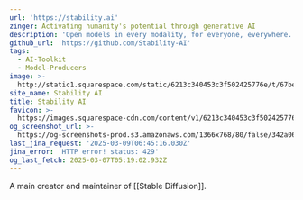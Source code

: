 ```yaml
---
url: 'https://stability.ai'
zinger: Activating humanity's potential through generative AI
description: 'Open models in every modality, for everyone, everywhere.'
github_url: 'https://github.com/Stability-AI'
tags:
  - AI-Toolkit
  - Model-Producers
image: >-
  http://static1.squarespace.com/static/6213c340453c3f502425776e/t/67be64d12e08f820a19c943d/1728899860281/Artboard+9.png?format=1500w
site_name: Stability AI
title: Stability AI
favicon: >-
  https://images.squarespace-cdn.com/content/v1/6213c340453c3f502425776e/cfbf5bc5-47d4-4f4a-b133-23bd12a7d7c2/favicon.ico?format=100w
og_screenshot_url: >-
  https://og-screenshots-prod.s3.amazonaws.com/1366x768/80/false/342a06f7686e4508cb36d0b68a9ebf4ddc27e132993db9e2b7229305daca0247.jpeg
last_jina_request: '2025-03-09T06:45:16.030Z'
jina_error: 'HTTP error! status: 429'
og_last_fetch: 2025-03-07T05:19:02.932Z
---
```

A main creator and maintainer of [[Stable Diffusion]].  

